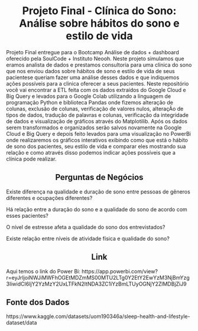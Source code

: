 <h1 align= "center" >Projeto Final - Clínica do Sono: Análise sobre hábitos do sono e estilo de vida </h1>
Projeto Final entregue para o Bootcamp Análise de dados + dashboard oferecido pela SoulCode + Instituto Neooh. Neste projeto simulamos que eramos analista de dados e prestamos consultoria para uma clínica do sono que nos enviou dados sobre hábitos de sono e estilo de vida de seus pacientese queriam fazer uma análise desses dados e que indiquemos ações possíveis para a clinica oferecer a seus pacientes. 
Neste repositório você vai encontrar a ETL feita com os dados extraídos do Google Cloud e Big Query e levados para o Google Colab utilizando a linguagem de programação Python e biblioteca Pandas onde fizemos alteração de colunas, exclusão de colunas, verificação de valores nulos, alteraçÃo de tipos de dados, tradução de palavras e colunas, verificação da integridade de dados e visualização de gráficos através do Matplotilib. Após os dados serem transformados e organizados serão salvos novamente na Google Cloud e Big Query e depois feito levados para uma visualização no PowerBi onde realizaremos os gráficos interativos exibindo como que está o hábito de sono dos pacientes, seu estilo de vida e comparar eles mostrando sua relação e como através disso podemos indicar ações possíveis que a clínica pode realizar. 
<br>
<h2 align= "center">Perguntas de Negócios</h2>
Existe diferença na qualidade e duração de sono entre pessoas de gêneros diferentes e ocupações diferentes?

Há relação entre a duração do sono e a qualidade do sono de acordo com esses pacientes?

O nível de estresse afeta a qualidade do sono dos entrevistados?

Existe relação entre níveis de atividade física e qualidade do sono?
<br>
<h2 align= "center">Link</h2>
Aqui temos o link do Power Bi:
https://app.powerbi.com/view?r=eyJrIjoiNWJiMWFhOGEtMDZmMS00MTU2LTg0Y2EtY2EwYzM3NjBmYzg3IiwidCI6IjY2YzMzY2UxLTFkN2ItNDA3ZC1iYzBmLTUyOGNjY2ZlMDBjZiJ9
<br>
<h2>Fonte dos Dados</h2>
https://www.kaggle.com/datasets/uom190346a/sleep-health-and-lifestyle-dataset/data
